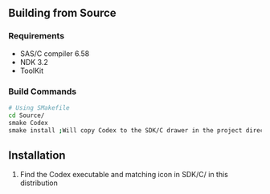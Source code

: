 ## Building from Source

### Requirements
- SAS/C compiler 6.58
- NDK 3.2
- ToolKit

### Build Commands
```bash
# Using SMakefile
cd Source/
smake Codex
smake install ;Will copy Codex to the SDK/C drawer in the project directory
```

## Installation

1. Find the Codex executable and matching icon in SDK/C/ in this distribution

